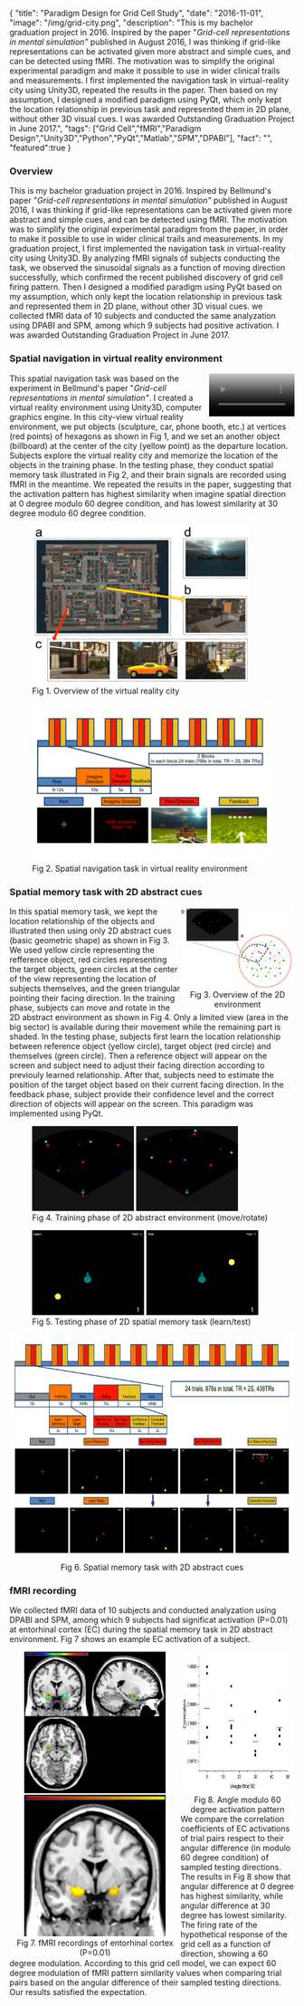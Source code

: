 {
  "title": "Paradigm Design for Grid Cell Study",
  "date": "2016-11-01",
  "image": "/img/grid-city.png",
  "description": "This is my bachelor graduation project in 2016. Inspired by the paper \"<em>Grid-cell representations in mental simulation\"</em> published in August 2016, I was thinking if grid-like representations can be activated given more abstract and simple cues, and can be detected using fMRI. The motivation was to simplify the original experimental paradigm and make it possible to use in wider clinical trails and measurements. I first implemented the navigation task in virtual-reality city using Unity3D, repeated the results in the paper. Then based on my assumption, I designed a modified paradigm using PyQt, which only kept the location relationship in previous task and represented them in 2D plane, without other 3D visual cues. I was awarded Outstanding Graduation Project in June 2017.",
  "tags": ["Grid Cell","fMRI","Paradigm Design","Unity3D","Python","PyQt","Matlab","SPM","DPABI"],
  "fact": "",
  "featured":true
}
<h3>Overview</h3>
<p>
This is my bachelor graduation project in 2016. Inspired by Bellmund's paper "<em>Grid-cell representations in mental simulation"</em> published in August 2016, I was thinking if grid-like representations can be activated given more abstract and simple cues, and can be detected using fMRI. The motivation was to simplify the original experimental paradigm from the paper, in order to make it possible to use in wider clinical trails and measurements. In my graduation project, I first implemented the navigation task in virtual-reality city using Unity3D. By analyzing fMRI signals of subjects conducting the task, we observed the sinusoidal signals as a function of moving direction successfully, which confirmed the recent published discovery of grid cell firing pattern. Then I designed a modified paradigm using PyQt based on my assumption, which only kept the location relationship in previous task and represented them in 2D plane, without other 3D visual cues. we collected fMRI data of 10 subjects and conducted the same analyzation using DPABI and SPM, among which 9 subjects had positive activation. I was awarded Outstanding Graduation Project in June 2017.
</p>

<h3>Spatial navigation in virtual reality environment</h3>
<p>
<div style="width: 30%; float: right;"><video controls autoplay="yes" width="100%" poster="/img/grid-car.png" src="/files/task3D.mp4"></video></div>
This spatial navigation task was based on the experiment in Bellmund's paper "<em>Grid-cell representations in mental simulation"</em>. I created a virtual reality environment using Unity3D, computer graphics engine. In this city-view virtual reality environment, we put objects (sculpture, car, phone booth, etc.) at vertices (red points) of hexagons as shown in Fig 1, and we set an another object (billboard) at the center of the city (yellow point) as the departure location. Subjects explore the virtual reality city and memorize the location of the objects in the training phase. In the testing phase, they conduct spatial memory task illustrated in Fig 2, and their brain signals are recorded using fMRI in the meantime. We repeated the results in the paper, suggesting that the activation pattern has highest similarity when imagine spatial direction at 0 degree modulo 60 degree condition, and has lowest similarity at 30 degree modulo 60 degree condition.
</p>
<figure>
	<img height=280 src="/img/grid-cityview.png" alt="overview of virtual reality city">
	<figcaption>Fig 1. Overview of the virtual reality city</figcaption>
</figure>
<figure>
	<img height=280 src="/img/grid-citytask.png" alt="VR city navigation task">
	<figcaption>Fig 2. Spatial navigation task in virtual reality environment</figcaption>
</figure>
<h3>Spatial memory task with 2D abstract cues</h3>
<p>
<div style="width: 40%; float: right; text-align: center">
	<img src="/img/grid-2dview.png" alt="overview of virtual reality city">
	<figcaption>Fig 3. Overview of the 2D environment</figcaption>
</div>
In this spatial memory task, we kept the location relationship of the objects and illustrated then using only 2D abstract cues (basic geometric shape) as shown in Fig 3. We used yellow circle representing the refference object, red circles representing the target objects, green circles at the center of the view representing the location of subjects themselves, and the green triangular pointing their facing direction. In the training phase, subjects can move and rotate in the 2D abstract environment as shown in Fig 4. Only a limited view (area in the big sector) is available during their movement while the remaining part is shaded. In the testing phase, subjects first learn the location relationship between reference object (yellow circle), target object (red circle) and themselves (green circle). Then a reference object will appear on the screen and subject need to adjust their facing direction according to previouly learned relationship. After that, subjects need to estimate the position of the target object based on their current facing direction. In the feedback phase, subject provide their confidence level and the correct direction of objects will appear on the screen. This paradigm was implemented using PyQt.
</p>
<figure>
	<img height=150 width=180 src="/img/grid-move.gif" loop=infinite alt="Training phase of 2D abstract environment (move)">
	<img height=150 width=180 src="/img/grid-rotate.gif" loop=infinite alt="Training phase of 2D abstract environment (rotate)">
	<figcaption>Fig 4. Training phase of 2D abstract environment (move/rotate)</figcaption>
</figure>
<figure>
	<img height=150 src="/img/grid-learn.gif" loop=infinite alt="Testing phase of 2D spatial memory task (learn)">
	<img height=150 src="/img/grid-test.gif" loop=infinite alt="Testing phase of 2D spatial memory task (test)">
	<figcaption>Fig 5. Testing phase of 2D spatial memory task (learn/test)</figcaption>
</figure>
<div style="width: 100%; text-align: center">
	<img height=400 src="/img/grid-2dtask.jpg" alt="Spatial memory task with 2D abstract cues">
	<figcaption>Fig 6. Spatial memory task with 2D abstract cues</figcaption>
</div>
<h3>fMRI recording</h3>
<p>
We collected fMRI data of 10 subjects and conducted analyzation using DPABI and SPM, among which 9 subjects had significat activation (P=0.01) at entorhinal cortex (EC) during the spatial memory task in 2D abstract environment. Fig 7 shows an example EC activation of a subject.
</p>
<div style="width: 60%; float:left; text-align: center;">
	<img height=250 src="/img/grid-fmri.png" alt="fmri recordings">
	<img height=250 src="/img/grid-fmrico.png" alt="fmri recordings">
	<figcaption>Fig 7. fMRI recordings of entorhinal cortex (P=0.01)</figcaption>
</div>
<div style="width: 40%; float: right; text-align: center;">
	<img height=250 src="/img/grid-fmrimod.png" alt="VR city navigation task">
	<figcaption>Fig 8. Angle modulo 60 degree activation pattern</figcaption>
</div>
<p>
We compare the correlation coefficients of EC activations of trial pairs respect to their angular difference (in modulo 60 degree condition) of sampled testing directions. The results in Fig 8 show that angular difference at 0 degree has highest similarity, while angular difference at 30 degree has lowest similarity. The firing rate of the hypothetical response of the grid cell as a function of direction, showing a 60 degree modulation. According to this grid cell model, we can expect 60 degree modulation of fMRI pattern similarity values when comparing trial pairs based on the angular difference of their sampled testing directions. Our results satisfied the expectation.
</p>